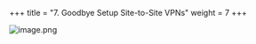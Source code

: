+++
title = "7. Goodbye Setup Site-to-Site VPNs"
weight = 7
+++


![image.png](/images/008-viii-clean-it-up/39-996359-image.png)


